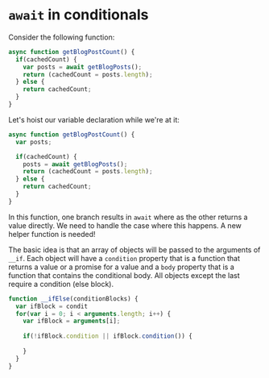 # `await` in conditionals

Consider the following function:

```ts
async function getBlogPostCount() {
  if(cachedCount) {
    var posts = await getBlogPosts();
    return (cachedCount = posts.length);
  } else {
    return cachedCount;
  }
}
```

Let's hoist our variable declaration while we're at it:

```ts
async function getBlogPostCount() {
  var posts;

  if(cachedCount) {
    posts = await getBlogPosts();
    return (cachedCount = posts.length);
  } else {
    return cachedCount;
  }
}
```

In this function, one branch results in `await` where as the other returns a value directly. We need to handle the case where this happens. A new helper function is needed!

The basic idea is that an array of objects will be passed to the arguments of `__if`. Each object will have a `condition` property that is a function that returns a value or a promise for a value and a `body` property that is a function that contains the conditional body. All objects except the last require a condition (else block).

```js
function __ifElse(conditionBlocks) {
  var ifBlock = condit
  for(var i = 0; i < arguments.length; i++) {
    var ifBlock = arguments[i];
    
    if(!ifBlock.condition || ifBlock.condition()) {
      
    }
  }
}
```
